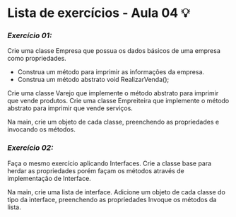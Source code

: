 # Lista de exercícios - Aula 04 💡

### *Exercício 01:*

Crie uma classe Empresa que possua os dados básicos de uma empresa como propriedades.
* Construa um método para imprimir as informações da empresa.
* Construa um método abstrato void RealizarVenda();

Crie uma classe Varejo que implemente o método abstrato para imprimir que vende produtos.
Crie uma classe Empreiteira que implemente o método abstrato para imprimir que vende serviços.

Na main, crie um objeto de cada classe, preenchendo as propriedades e invocando os métodos.

### *Exercício 02:*

Faça o mesmo exercício aplicando Interfaces.
Crie a classe base para herdar as propriedades porém façam os métodos através de implementação de Interface.

Na main, crie uma lista de interface.
Adicione um objeto de cada classe do tipo da interface, preenchendo as propriedades
Invoque os métodos da lista.
